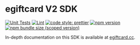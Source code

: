 # egiftcard V2 SDK

[![Unit Tests](https://github.com/egiftcard/egiftcard-v2-sdk/workflows/Unit%20Tests/badge.svg)](https://github.com/egiftcard/egiftcard-v2-sdk/actions?query=workflow%3A%22Unit+Tests%22)
[![Lint](https://github.com/egiftcard/egiftcard-v2-sdk/workflows/Lint/badge.svg)](https://github.com/egiftcard/egiftcard-v2-sdk/actions?query=workflow%3ALint)
[![code style: prettier](https://img.shields.io/badge/code_style-prettier-ff69b4.svg?style=flat-square)](https://github.com/prettier/prettier)
[![npm version](https://img.shields.io/npm/v/@egiftcard/v2-sdk/latest.svg)](https://www.npmjs.com/package/@egiftcard/v2-sdk/v/latest)
[![npm bundle size (scoped version)](https://img.shields.io/bundlephobia/minzip/@egiftcard/v2-sdk/latest.svg)](https://bundlephobia.com/result?p=@egiftcard/v2-sdk@latest)

In-depth documentation on this SDK is available at [egiftcard.cc](https://egiftcard.cc/docs/v2/SDK/getting-started/).
